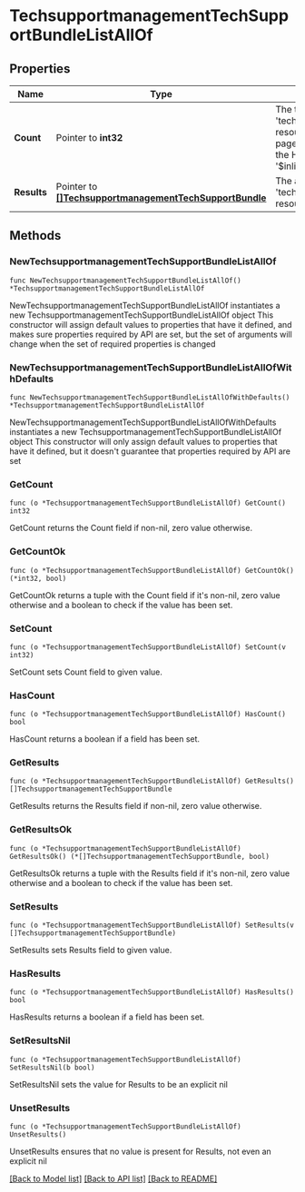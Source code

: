 # TechsupportmanagementTechSupportBundleListAllOf

## Properties

Name | Type | Description | Notes
------------ | ------------- | ------------- | -------------
**Count** | Pointer to **int32** | The total number of &#39;techsupportmanagement.TechSupportBundle&#39; resources matching the request, accross all pages. The &#39;Count&#39; attribute is included when the HTTP GET request includes the &#39;$inlinecount&#39; parameter. | [optional] 
**Results** | Pointer to [**[]TechsupportmanagementTechSupportBundle**](TechsupportmanagementTechSupportBundle.md) | The array of &#39;techsupportmanagement.TechSupportBundle&#39; resources matching the request. | [optional] 

## Methods

### NewTechsupportmanagementTechSupportBundleListAllOf

`func NewTechsupportmanagementTechSupportBundleListAllOf() *TechsupportmanagementTechSupportBundleListAllOf`

NewTechsupportmanagementTechSupportBundleListAllOf instantiates a new TechsupportmanagementTechSupportBundleListAllOf object
This constructor will assign default values to properties that have it defined,
and makes sure properties required by API are set, but the set of arguments
will change when the set of required properties is changed

### NewTechsupportmanagementTechSupportBundleListAllOfWithDefaults

`func NewTechsupportmanagementTechSupportBundleListAllOfWithDefaults() *TechsupportmanagementTechSupportBundleListAllOf`

NewTechsupportmanagementTechSupportBundleListAllOfWithDefaults instantiates a new TechsupportmanagementTechSupportBundleListAllOf object
This constructor will only assign default values to properties that have it defined,
but it doesn't guarantee that properties required by API are set

### GetCount

`func (o *TechsupportmanagementTechSupportBundleListAllOf) GetCount() int32`

GetCount returns the Count field if non-nil, zero value otherwise.

### GetCountOk

`func (o *TechsupportmanagementTechSupportBundleListAllOf) GetCountOk() (*int32, bool)`

GetCountOk returns a tuple with the Count field if it's non-nil, zero value otherwise
and a boolean to check if the value has been set.

### SetCount

`func (o *TechsupportmanagementTechSupportBundleListAllOf) SetCount(v int32)`

SetCount sets Count field to given value.

### HasCount

`func (o *TechsupportmanagementTechSupportBundleListAllOf) HasCount() bool`

HasCount returns a boolean if a field has been set.

### GetResults

`func (o *TechsupportmanagementTechSupportBundleListAllOf) GetResults() []TechsupportmanagementTechSupportBundle`

GetResults returns the Results field if non-nil, zero value otherwise.

### GetResultsOk

`func (o *TechsupportmanagementTechSupportBundleListAllOf) GetResultsOk() (*[]TechsupportmanagementTechSupportBundle, bool)`

GetResultsOk returns a tuple with the Results field if it's non-nil, zero value otherwise
and a boolean to check if the value has been set.

### SetResults

`func (o *TechsupportmanagementTechSupportBundleListAllOf) SetResults(v []TechsupportmanagementTechSupportBundle)`

SetResults sets Results field to given value.

### HasResults

`func (o *TechsupportmanagementTechSupportBundleListAllOf) HasResults() bool`

HasResults returns a boolean if a field has been set.

### SetResultsNil

`func (o *TechsupportmanagementTechSupportBundleListAllOf) SetResultsNil(b bool)`

 SetResultsNil sets the value for Results to be an explicit nil

### UnsetResults
`func (o *TechsupportmanagementTechSupportBundleListAllOf) UnsetResults()`

UnsetResults ensures that no value is present for Results, not even an explicit nil

[[Back to Model list]](../README.md#documentation-for-models) [[Back to API list]](../README.md#documentation-for-api-endpoints) [[Back to README]](../README.md)


